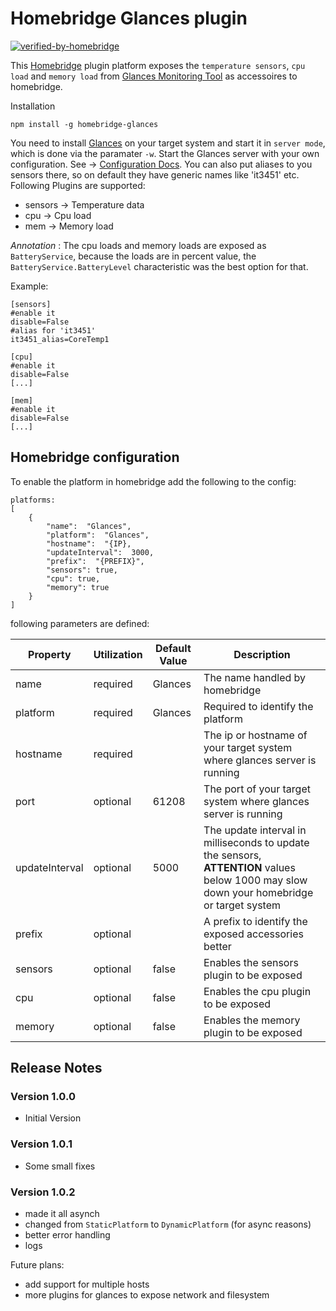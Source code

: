 # Homebridge Glances plugin

[![verified-by-homebridge](https://badgen.net/badge/homebridge/verified/purple)](https://github.com/homebridge/homebridge/wiki/Verified-Plugins)

This [Homebridge](https://homebridge.io/) plugin platform exposes the `temperature sensors`, `cpu load` and `memory load` from  [Glances Monitoring Tool](https://github.com/nicolargo/glances) as accessoires to homebridge.

Installation
```
npm install -g homebridge-glances
```

You need to install [Glances](https://github.com/nicolargo/glances) on your target system and start it in `server mode`, which is done via the paramater `-w`. Start the Glances server with your own configuration. See -> [Configuration Docs](https://glances.readthedocs.io/en/stable/config.html).
You can also put aliases to you sensors there, so on default they have generic names like 'it3451' etc. 
Following Plugins are supported:
- sensors -> Temperature data
- cpu -> Cpu load
- mem -> Memory load

*Annotation* : The cpu loads and memory loads are exposed as `BatteryService`, because the loads are in percent value, the `BatteryService.BatteryLevel` characteristic was the best option for that.

Example: 

```
[sensors]
#enable it
disable=False 
#alias for 'it3451'
it3451_alias=CoreTemp1

[cpu]
#enable it
disable=False 
[...]

[mem]
#enable it
disable=False 
[...]

```

## Homebridge configuration
To enable the platform in homebridge add the following to the config:

```
platforms:
[
	{
		"name":  "Glances",
		"platform":  "Glances",
		"hostname":  "{IP},
		"updateInterval":  3000,
		"prefix":  "{PREFIX}",
		"sensors": true,
		"cpu": true,
		"memory": true
	}
]
```

following parameters are defined:

| Property | Utilization | Default Value | Description 
|--|--|--|--|
| name | required | Glances| The name handled by homebridge |
|platform|required|Glances|Required to identify the platform|
|hostname|required||The ip or hostname of your target system where  glances server is running|
|port|optional|61208|The port of your target system where glances server is running|
|updateInterval|optional|5000|The update interval in milliseconds to update the sensors, **ATTENTION** values below 1000 may slow down your homebridge or target system|
|prefix|optional||A prefix to identify the exposed accessories better|
|sensors|optional|false|Enables the sensors plugin to be exposed|
|cpu|optional|false|Enables the cpu plugin to be exposed|
|memory|optional|false|Enables the memory plugin to be exposed|

## Release Notes
### Version 1.0.0 
- Initial Version
### Version 1.0.1
- Some small fixes
### Version 1.0.2
- made it all asynch
- changed from `StaticPlatform` to `DynamicPlatform` (for async reasons)
- better error handling
- logs


Future plans:

- add support for multiple hosts
- more plugins for glances to expose network and filesystem
